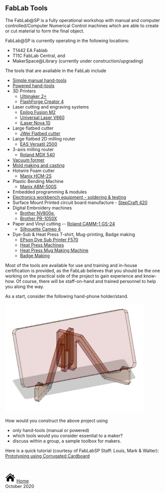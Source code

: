 ## FabLab Tools

The FabLab@SP is a fully operational workshop with manual and computer controlled/Computer Numerical Control machines which are able to create or cut material to form the final object.

FabLab@SP is currently operating in the following locations:

- T1442 EA Fablab
- T11C FabLab Central, and
- MakerSpace@Library (currently under construction/upgrading)

The tools that are available in the FabLab include

- [Simple manual hand-tools](https://duckduckgo.com/?q=images%3A+hand+tool+sets&t=canonical&iax=images&ia=images)
- [Powered hand-tools](https://duckduckgo.com/?q=images%3A+powered+tool+sets&t=canonical&iax=images&ia=images)
- 3D Printers
    - [Ultimaker 2+](https://ultimaker.com/3d-printers/ultimaker-2-plus)
    - [FlashForge Creator 4](https://www.flashforge.com/product-detail/1)
- Laser cutting and engraving systems
    - [Epilog Fusion M2](https://www.epiloglaser.com/laser-machines/fusion-laser-series.htm)
    - [Universal Laser V660](https://www.innotech-laser.com/equipment/universal-laser/vls660/)
    - [iLaser Nova 10](https://www.aeonlaser.net/nova-series-nova10.html)
- Large flatbed cutter
    - [JWei Flatbed cutter](https://avs.com.sg/technologies/product/cb03ii/)
- Large flatbed 2D milling router
    - [EAS Versatil 2500](http://panamech.com.my/im/versatile2500.htm)
- 3-axis milling router
    - [Roland MDX 540](https://www.pdi3d.com/Roland_MDX_540_MDX_540S_MDX_540A_MDX_540SA_p/mdx-540.htm)
- [Vacuum former](https://duckduckgo.com/?q=vacuum+former&t=canonical&iax=images&ia=images)
- [Mold making and casting](https://duckduckgo.com/?q=mold+making&t=canonical&iar=images&iax=images&ia=images)
- Hotwire Foam cutter
    - [Manix HCM-2S](https://huphong.com.sg/product/foam-cutting-machine/hcm-2s/)
- Plastic Bending Machine
    - [Manix ABM-500S](https://huphong.com.sg/product/bending-machine/plastic-bending-machine/abm-500s/)
- Embedded programming & modules
- [Electronics workbench equipment - soldering & testing](https://duckduckgo.com/?q=electronics+workbench+equipment&t=canonical&iax=images&ia=images)
- Surface Mount Printed circuit board manufacture - [StepCraft 420](https://sgtooling.com/collections/stepcraft-cnc-router/products/stepcraft-420-cnc-construction-kit-1)
- Digital Embroidery machines
    -  [Brother NV800e](https://www.brother.com.sg/en/products/all-sewing-machines/sewing-machines/innov-isnv800e), 
    -  [Brother PR-1050X](https://www.brother.com.sg/en/products/all-sewing-machines/sewing-machines/pr-1050x)
- Paper and Vinyl cutting
    -- [Roland CAMM-1 GS-24](https://global.rolanddg.com/products/vinyl-cutters/camm-1-gs-24-desktop-vinyl-cutter)
    -  [Silhouette Cameo 4](https://www.silhouetteamerica.com/featured-product/cameo)
- Dye-Sub & Heat Press T-shirt, Mug-printing, Badge making
    - [EPson Dye Sub Printer F570](https://epson.com/For-Work/Printers/Large-Format/SureColor-F570-Dye-Sublimation-Printer/p/SCF570SE)
    - [Heat Press Machines](https://duckduckgo.com/?q=heat+press+machine&t=canonical&iar=images&iax=images&ia=images)
    - [Heat Press Mug Making Machine](https://duckduckgo.com/?q=heat+press+mug+making+machine&t=canonical&iar=images&iax=images&ia=images)
    - [Badge Making](https://duckduckgo.com/?q=badge+making&t=canonical&iax=images&ia=images)

Most of the tools are available for use and training and in-house certification is provided, as the FabLab believes that you should be the one working on the practical side of the project to gain experience and know-how.  Of course, there will be staff-on-hand and trained personnel to help you along the way.

As a start, consider the following hand-phone holder/stand.

![Hand phone holder](images/02_handphone_holder.png)

How would you construct the above project using

- only hand-tools (manual or powered)
- which tools would you consider essential to a maker?
- discuss within a group, a sample toolbox for makers.

Here is a quick tutorial (courtesy of FabLabSP Staff: Louis, Mark & Walter): [Prototyping using Corrugated Cardboard](worksheets/Lab02_Introduction_to_cardboard_prototyping.pdf)

&nbsp;

[![Home](images/home.png "Home")](index.md) [Home](index.md)   
October 2020
